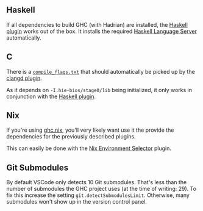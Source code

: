 ## Haskell

If all dependencies to build GHC (with Hadrian) are installed, the [Haskell plugin](https://marketplace.visualstudio.com/items?itemName=haskell.haskell) works out of the box. It installs the required [Haskell Language Server](https://github.com/haskell/haskell-language-server) automatically.

## C

There is a [`compile_flags.txt`](https://gitlab.haskell.org/ghc/ghc/-/blob/master/compile_flags.txt) that should automatically be picked up by the [clangd plugin](https://marketplace.visualstudio.com/items?itemName=llvm-vs-code-extensions.vscode-clangd).

As it depends on `-I.hie-bios/stage0/lib` being initialized, it only works in conjunction with the [Haskell plugin](#Haskell).

## Nix

If you're using [ghc.nix](https://github.com/alpmestan/ghc.nix), you'll very likely want use it the provide the dependencies for the previously described plugins.

This can easily be done with the [Nix Environment Selector](https://marketplace.visualstudio.com/items?itemName=arrterian.nix-env-selector) plugin.

## Git Submodules
By default VSCode only detects 10 Git submodules. That's less than the number of submodules the GHC project uses (at the time of writing: 29). To fix this increase the setting `git.detectSubmodulesLimit`. Otherwise, many submodules won't show up in the version control panel.